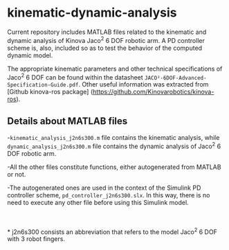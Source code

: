 # kinematic-dynamic-analysis
Current repository includes MATLAB files related to the kinematic and dynamic analysis of Kinova Jaco<sup>2</sup> 6 DOF robotic arm. Α PD controller scheme is, also, included so as to test the behavior of the computed dynamic model.

The appropriate kinematic parameters and other technical specifications of Jaco<sup>2</sup> 6 DOF can be found within the datasheet `JACO²-6DOF-Advanced-Specification-Guide.pdf`. Other useful information was extracted from [Github kinova-ros package] (https://github.com/Kinovarobotics/kinova-ros).

## Details about MATLAB files
-`kinematic_analysis_j2n6s300.m` file contains the kinematic analysis, while `dynamic_analysis_j2n6s300.m` file contains the dynamic analysis of Jaco<sup>2</sup> 6 DOF robotic arm. 

-All the other files constitute functions, either autogenerated from MATLAB or not. 

-The autogenerated ones are used in the context of the Simulink PD controller scheme, `pd_controller_j2n6s300.slx`. In this way, there is no need to execute any other file before using this Simulink model.

</br>
</br>
* j2n6s300 consists an abbreviation that refers to the model Jaco<sup>2</sup> 6 DOF with 3 robot fingers.
